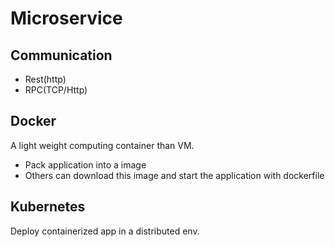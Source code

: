 # Microservice

## Communication

* Rest\(http\)
* RPC\(TCP/Http\)

## Docker

A light weight computing container than VM.

* Pack application into a image
* Others can download this image and start the application with dockerfile

## Kubernetes

Deploy containerized app in a distributed env.


